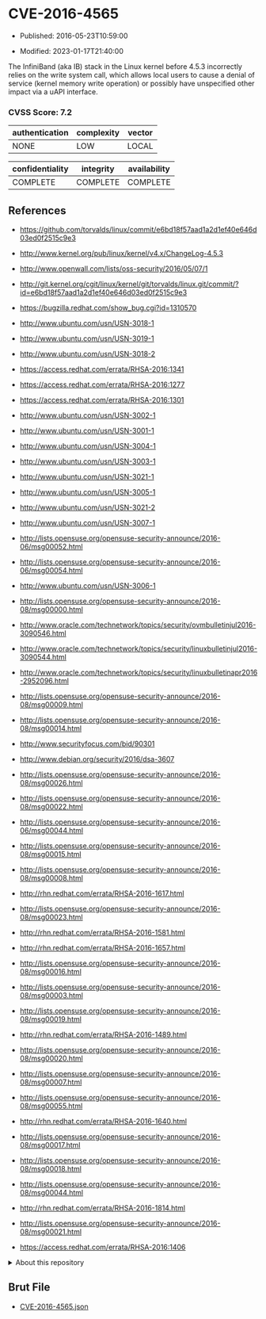 # CVE-2016-4565

- Published: 2016-05-23T10:59:00

- Modified: 2023-01-17T21:40:00

The InfiniBand (aka IB) stack in the Linux kernel before 4.5.3 incorrectly relies on the write system call, which allows local users to cause a denial of service (kernel memory write operation) or possibly have unspecified other impact via a uAPI interface.

### CVSS Score: **7.2**

| authentication | complexity | vector |
| --- | --- | --- |
| NONE | LOW | LOCAL |

| confidentiality | integrity | availability |
| --- | --- | --- |
| COMPLETE | COMPLETE | COMPLETE |

## References

* https://github.com/torvalds/linux/commit/e6bd18f57aad1a2d1ef40e646d03ed0f2515c9e3

* http://www.kernel.org/pub/linux/kernel/v4.x/ChangeLog-4.5.3

* http://www.openwall.com/lists/oss-security/2016/05/07/1

* http://git.kernel.org/cgit/linux/kernel/git/torvalds/linux.git/commit/?id=e6bd18f57aad1a2d1ef40e646d03ed0f2515c9e3

* https://bugzilla.redhat.com/show_bug.cgi?id=1310570

* http://www.ubuntu.com/usn/USN-3018-1

* http://www.ubuntu.com/usn/USN-3019-1

* http://www.ubuntu.com/usn/USN-3018-2

* https://access.redhat.com/errata/RHSA-2016:1341

* https://access.redhat.com/errata/RHSA-2016:1277

* https://access.redhat.com/errata/RHSA-2016:1301

* http://www.ubuntu.com/usn/USN-3002-1

* http://www.ubuntu.com/usn/USN-3001-1

* http://www.ubuntu.com/usn/USN-3004-1

* http://www.ubuntu.com/usn/USN-3003-1

* http://www.ubuntu.com/usn/USN-3021-1

* http://www.ubuntu.com/usn/USN-3005-1

* http://www.ubuntu.com/usn/USN-3021-2

* http://www.ubuntu.com/usn/USN-3007-1

* http://lists.opensuse.org/opensuse-security-announce/2016-06/msg00052.html

* http://lists.opensuse.org/opensuse-security-announce/2016-06/msg00054.html

* http://www.ubuntu.com/usn/USN-3006-1

* http://lists.opensuse.org/opensuse-security-announce/2016-08/msg00000.html

* http://www.oracle.com/technetwork/topics/security/ovmbulletinjul2016-3090546.html

* http://www.oracle.com/technetwork/topics/security/linuxbulletinjul2016-3090544.html

* http://www.oracle.com/technetwork/topics/security/linuxbulletinapr2016-2952096.html

* http://lists.opensuse.org/opensuse-security-announce/2016-08/msg00009.html

* http://lists.opensuse.org/opensuse-security-announce/2016-08/msg00014.html

* http://www.securityfocus.com/bid/90301

* http://www.debian.org/security/2016/dsa-3607

* http://lists.opensuse.org/opensuse-security-announce/2016-08/msg00026.html

* http://lists.opensuse.org/opensuse-security-announce/2016-08/msg00022.html

* http://lists.opensuse.org/opensuse-security-announce/2016-06/msg00044.html

* http://lists.opensuse.org/opensuse-security-announce/2016-08/msg00015.html

* http://lists.opensuse.org/opensuse-security-announce/2016-08/msg00008.html

* http://rhn.redhat.com/errata/RHSA-2016-1617.html

* http://lists.opensuse.org/opensuse-security-announce/2016-08/msg00023.html

* http://rhn.redhat.com/errata/RHSA-2016-1581.html

* http://rhn.redhat.com/errata/RHSA-2016-1657.html

* http://lists.opensuse.org/opensuse-security-announce/2016-08/msg00016.html

* http://lists.opensuse.org/opensuse-security-announce/2016-08/msg00003.html

* http://lists.opensuse.org/opensuse-security-announce/2016-08/msg00019.html

* http://rhn.redhat.com/errata/RHSA-2016-1489.html

* http://lists.opensuse.org/opensuse-security-announce/2016-08/msg00020.html

* http://lists.opensuse.org/opensuse-security-announce/2016-08/msg00007.html

* http://lists.opensuse.org/opensuse-security-announce/2016-08/msg00055.html

* http://rhn.redhat.com/errata/RHSA-2016-1640.html

* http://lists.opensuse.org/opensuse-security-announce/2016-08/msg00017.html

* http://lists.opensuse.org/opensuse-security-announce/2016-08/msg00018.html

* http://lists.opensuse.org/opensuse-security-announce/2016-08/msg00044.html

* http://rhn.redhat.com/errata/RHSA-2016-1814.html

* http://lists.opensuse.org/opensuse-security-announce/2016-08/msg00021.html

* https://access.redhat.com/errata/RHSA-2016:1406

<details>
<summary>About this repository</summary> 

  This repository is part of the project [Live Hack CVE](https://github.com/Live-Hack-CVE). Main website can be found [www.live-hack.org](https://www.live-hack.org) 
  
  Made by [Sn0wAlice](https://github.com/Sn0wAlice) for the people that care about security and need to have a feed of the latest CVEs. Hope you enjoy it, don't forget to star the repo and follow me on [Twitter](https://twitter.com/Sn0wAlice) and [Github](https://github.com/Sn0wAlice). And that is my [personnal website](https://www.alice-snow.me/)

  - [Home Page](https://github.com/Live-Hack-CVE)
  - [Framework](https://github.com/Live-Hack-CVE/cve-framework)
  - [CVE database](https://github.com/Live-Hack-CVE/full_database)
  - [Changelog](https://github.com/Live-Hack-CVE/Changelog)
</details>

## Brut File

* [CVE-2016-4565.json](https://raw.githubusercontent.com/Live-Hack-CVE/full_database/main/cves/2016/CVE-2016-4565.json)

